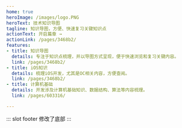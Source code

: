 ```yaml
---
home: true
heroImage: /images/logo.PNG
heroText: 技术知识导图
tagline: 知识导图，方便、快速复习关键知识点
actionText: 开启篇章 →
actionLink: /pages/3468b2/
features:
- title: 知识导图
  details: 专注于知识点梳理，并以导图方式呈现，便于快速浏览和复习关键内容。
  link: /pages/3468b2/
- title: iOS知识
  details: 梳理iOS开发，尤其是OC相关内容，方便查阅。
  link: /pages/3468b2/
- title: 计算机基础
  details: 开发涉及计算机基础知识、数据结构、算法等内容梳理。
  link: /pages/603316/

---
```


::: slot footer
修改了底部
:::